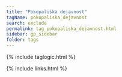 ```yaml
---
title: "Pokopališka dejavnost"
tagName: pokopaliska_dejavnost
search: exclude
permalink: tag_pokopaliska_dejavnost.html
sidebar: gp_sidebar
folder: tags
---
```

{% include taglogic.html %}

{% include links.html %}
